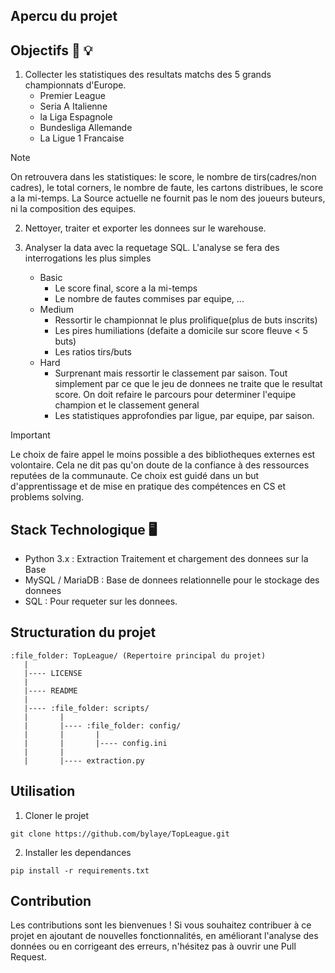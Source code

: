 
## Apercu du projet



## Objectifs :dart: :bulb:
1. Collecter les statistiques des resultats matchs des 5 grands championnats d'Europe.
	- Premier League
	- Seria A Italienne
	- la Liga Espagnole
	- Bundesliga Allemande
	- La Ligue 1 Francaise

> [!NOTE]
> On retrouvera dans les statistiques: le score, le nombre de tirs(cadres/non cadres),
> le total corners, le nombre de faute, les cartons distribues, le score a la mi-temps.
> La Source actuelle ne fournit pas le nom des joueurs buteurs, ni la composition des equipes.

2. Nettoyer, traiter et exporter les donnees sur le warehouse. 

3. Analyser la data avec la requetage SQL. L'analyse se fera des interrogations les plus simples
	- Basic
		- Le score final, score a la mi-temps
		- Le nombre de fautes commises par equipe, ...
	- Medium
		- Ressortir le championnat le plus prolifique(plus de buts inscrits)
		- Les pires humiliations (defaite a domicile sur score fleuve < 5 buts)
		- Les ratios tirs/buts
	- Hard
	 	- Surprenant mais ressortir le classement par saison. Tout simplement par ce que le jeu de donnees
	   	ne traite que le resultat score. On doit refaire le parcours pour determiner 
	   	l'equipe champion et le classement general 
		- Les statistiques approfondies par ligue, par equipe, par saison.

> [!IMPORTANT]
> Le choix de faire appel le moins possible a des bibliotheques externes est volontaire.
> Cela ne dit pas qu'on doute de la confiance à des ressources reputées de la communaute.
> Ce choix est guidé dans un but d'apprentissage et de mise en pratique des compétences en CS et problems solving.




## Stack Technologique :desktop_computer:
* Python 3.x : Extraction Traitement et chargement des donnees sur la Base
* MySQL / MariaDB : Base de donnees relationnelle pour le stockage des donnees
* SQL : Pour requeter sur les donnees.


## Structuration du projet
```
:file_folder: TopLeague/ (Repertoire principal du projet)
   |
   |---- LICENSE
   |
   |---- README
   |
   |---- :file_folder: scripts/
   |       |
   |       |---- :file_folder: config/
   |       |       |
   |       |       |---- config.ini 
   |       |
   |       |---- extraction.py
```

## Utilisation
1. Cloner le projet
```
git clone https://github.com/bylaye/TopLeague.git
```

2. Installer les dependances 
```
pip install -r requirements.txt
```


## Contribution
Les contributions sont les bienvenues ! Si vous souhaitez contribuer à ce projet en ajoutant de nouvelles fonctionnalités, en améliorant l'analyse des données ou en corrigeant des erreurs, n'hésitez pas à ouvrir une Pull Request.

